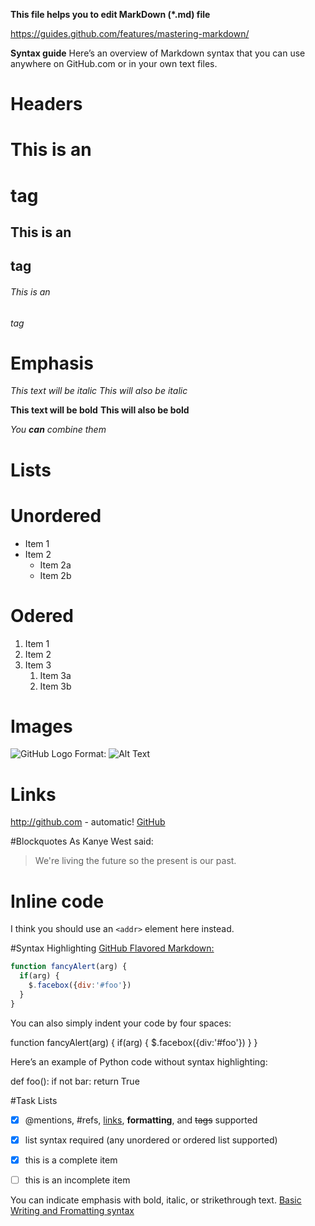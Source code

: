 __This file helps you to edit MarkDown (*.md) file__

https://guides.github.com/features/mastering-markdown/

__Syntax guide__
Here’s an overview of Markdown syntax that you can use anywhere on GitHub.com or in your own text files.

# Headers

# This is an <h1> tag
## This is an <h2> tag
###### This is an <h6> tag

# Emphasis

  *This text will be italic*
_This will also be italic_

**This text will be bold**
__This will also be bold__

_You **can** combine them_

# Lists
# Unordered
* Item 1
* Item 2
  * Item 2a
  * Item 2b
  
# Odered
1. Item 1
1. Item 2
1. Item 3
   1. Item 3a
   1. Item 3b


# Images
![GitHub Logo](/images/logo.png)
Format: ![Alt Text](url)

# Links
http://github.com - automatic!
[GitHub](http://github.com)

#Blockquotes
As Kanye West said:

> We're living the future so
> the present is our past.

# Inline code
I think you should use an
`<addr>` element here instead.

#Syntax Highlighting
[GitHub Flavored Markdown:](https://help.github.com/en/github/writing-on-github/basic-writing-and-formatting-syntax)

```javascript
function fancyAlert(arg) {
  if(arg) {
    $.facebox({div:'#foo'})
  }
}
```

You can also simply indent your code by four spaces:



function fancyAlert(arg) {
      if(arg) {
        $.facebox({div:'#foo'})
      }
    }
    
Here’s an example of Python code without syntax highlighting:

def foo():
    if not bar:
        return True
        
        
#Task Lists

- [x] @mentions, #refs, [links](), **formatting**, and <del>tags</del> supported 
- [x] list syntax required (any unordered or ordered list supported) 
- [x] this is a complete item 
- [ ] this is an incomplete item


You can indicate emphasis with bold, italic, or strikethrough text.
[Basic Writing and Fromatting syntax](https://help.github.com/en/github/writing-on-github/basic-writing-and-formatting-syntax)

